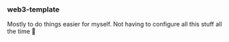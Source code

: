 ### web3-template

Mostly to do things easier for myself. Not having to configure all this stuff all the time :shrug:
